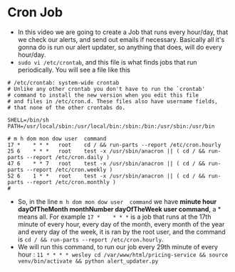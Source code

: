 # Cron Job
* In this video we are going to create a Job that runs every hour/day, that we check our alerts, and send out emails if necessary. Basically all it's gonna do is run our alert updater, so anything that does, will do every hour/day.
* ```sudo vi /etc/crontab```, and this file is what finds jobs that run periodically.  You will see a file like this 
```
# /etc/crontab: system-wide crontab
# Unlike any other crontab you don't have to run the `crontab'
# command to install the new version when you edit this file
# and files in /etc/cron.d. These files also have username fields,
# that none of the other crontabs do.

SHELL=/bin/sh
PATH=/usr/local/sbin:/usr/local/bin:/sbin:/bin:/usr/sbin:/usr/bin

# m h dom mon dow user  command
17 *    * * *   root    cd / && run-parts --report /etc/cron.hourly
25 6    * * *   root    test -x /usr/sbin/anacron || ( cd / && run-parts --report /etc/cron.daily )
47 6    * * 7   root    test -x /usr/sbin/anacron || ( cd / && run-parts --report /etc/cron.weekly )
52 6    1 * *   root    test -x /usr/sbin/anacron || ( cd / && run-parts --report /etc/cron.monthly )
#
```
* So, in the line ```m h dom mon dow user  command``` we have **minute hour dayOfTheMonth monthNumber dayOfTheWeek user command**, a \* means all. For exampĺe ```17 *    * * *``` is a job that runs at the 17th minute of every hour, every day of the month, every month of the year and every day of the week, it is ran by the root user, and the command is ```cd / && run-parts --report /etc/cron.hourly```.
* We will run this command, to run our job every 29th minute of every hour :
```11 * * * * wesley cd /var/www/html/pricing-service && source venv/bin/activate && python alert_updater.py```